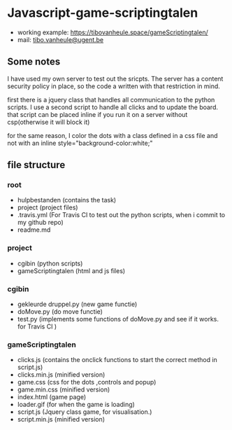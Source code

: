 # Javascript-game-scriptingtalen

- working example: https://tibovanheule.space/gameScriptingtalen/
- mail: tibo.vanheule@ugent.be

## Some notes

I have used my own server to test out the sricpts.
The server has a content security policy in place, so the code a written with that restriction in mind.

first there is a jquery class that handles all communication to the python scripts.
I use a second script to handle all clicks and to update the board.
that script can be placed inline if you run it on a server without csp(otherwise it will block it)

for the same reason, I color the dots with a class defined in a css file and not
with an inline style="background-color:white;"

## file structure

### root
- hulpbestanden (contains the task)
- project (project files)
- .travis.yml (For Travis CI to test out the python scripts, when i commit to my github repo)
- readme.md

### project

- cgibin (python scripts)
- gameScriptingtalen (html and js files)

### cgibin

- gekleurde druppel.py (new game functie)
- doMove.py (do move functie)
- test.py (implements some functions of doMove.py and see if it works. for Travis CI )

### gameScriptingtalen

- clicks.js  (contains the onclick functions to start the correct method in script.js)
- clicks.min.js (minified version)
- game.css (css for the dots ,controls and popup)
- game.min.css (minified version)
- index.html (game page)
- loader.gif (for when the game is loading)
- script.js (Jquery class game, for visualisation.)
- script.min.js (minified version)


